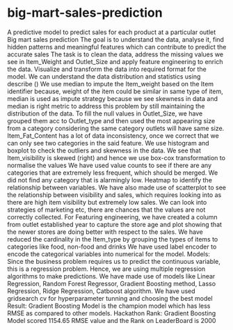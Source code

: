 # big-mart-sales-prediction
A predictive model to predict sales for each product at a particular outlet
Big mart sales prediction
The goal is to understand the data, analyse it, find hidden patterns and meaningful features which can contribute to predict the accurate sales
The task is to clean the data, address the missing values we see in Item_Weight and Outlet_Size and apply feature engineering to enrich the data. Visualize and transform the data into required format for the model.
We can understand the data distribution and statistics using describe ()
We use median to impute the Item_weight based on the Item identifier because, weight of the item could be similar in same type of item, median is used as impute strategy because we see skewness in data and median is right metric to address this problem by still maintaining the distribution of the data.
To fill the null values in Outlet_Size, we have grouped them acc to Outlet_type and then used the most appearing size from a category considering the same category outlets will have same size.
Item_Fat_Content has a lot of data inconsistency, once we correct that we can only see two categories in the said feature.
We use histogram and boxplot to check the outliers and skewness in the data. We see that Item_visibility is skewed (right) and hence we use box-cox transformation to normalise the values
We have used value counts to see if there are any categories that are extremely less frequent, which should be merged. We did not find any category that is alarmingly low.
Heatmap to identify the relationship between variables. We have also made use of scatterplot to see the relationship between visibility and sales, which requires looking into as there are high item visibility but extremely low sales. We can look into strategies of marketing etc, there are chances that the values are not correctly collected.
For Featuring engineering, we have created a column from outlet established year to capture the store age and plot showing that the newer stores are doing better with respect to the sales.
We have reduced the cardinality in the Item_type by grouping the types of items to categories like food, non-food and drinks
We have used label encoder to encode the categorical variables into numerical for the model.
Models:
Since the business problem requires us to predict the continuous variable, this is a regression problem. Hence, we are using multiple regression algorithms to make predictions.
We have made use of models like Linear Regression, Random Forest Regressor, Gradient Boosting method, Lasso Regression, Ridge Regression, Catboost algorithm.
We have used gridsearch cv for hyperparameter tunning and choosing the best model
Result: 
Gradient Boosting Model is the champion model which has less RMSE as compared to other models.
Hackathon Rank: Gradient Boosting Model scored 1154.65 RMSE value and the Rank on LeaderBoard is 2000

